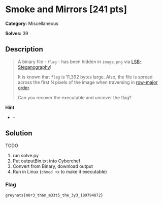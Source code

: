 # Smoke and Mirrors [241 pts]

**Category:** Miscellaneous

**Solves:** 39

## Description
>A binary file - `flag` - has been hidden in `image.png` via
> [LSB-Steganography](https://youtu.be/TWEXCYQKyDc)! 
> 
> It is known that `flag` is 11,392 bytes large. 
> Also, the file is spread across the first N pixels of the image when traversing in [row-major order](https://en.wikipedia.org/wiki/Row-_and_column-major_order).
> 
> Can you recover the executable and uncover the flag?

**Hint**
* \-

## Solution

TODO

1. run solve.py
1. Put outputBin.txt into Cyberchef
1. Convert from Binary, download output
1. Run in Linux (`chmod +x` to make it executable)

### Flag
`greyhats{m0r3_th6n_m33t5_the_3y3_189794872}`

